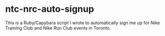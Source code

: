 # ntc-nrc-auto-signup

This is a Ruby/Capybara script I wrote to automatically sign me up 
for Nike Training Club and Nike Run Club events in Toronto. 
